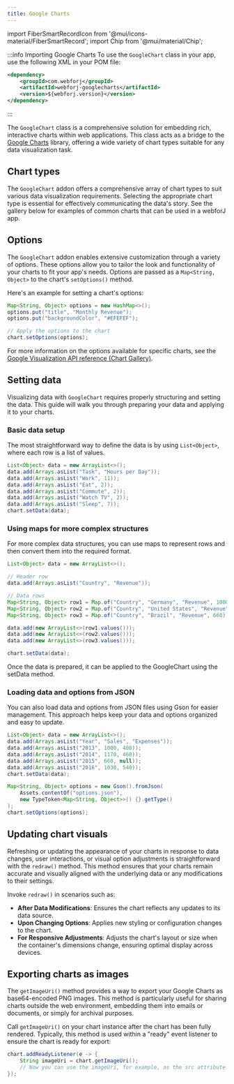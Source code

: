 ```yaml
---
title: Google Charts
---
```


import FiberSmartRecordIcon from '@mui/icons-material/FiberSmartRecord';
import Chip from '@mui/material/Chip';

<DocChip chip='shadow' />

<!-- UPDATE THE NAME FOR THE CLIENT COMPONENT HERE (label="???") -->
<DocChip chip='name' label="google-chart" />

<JavadocLink type="googlecharts" location="com/webforj/component/googlecharts/GoogleChart" top='true'/>

<!-- Brief overview of the component and what it is/does -->

:::info Importing Google Charts
To use the `GoogleChart` class in your app, use the following XML in your POM file:

```xml
<dependency>
    <groupId>com.webforj</groupId>
    <artifactId>webforj-googlecharts</artifactId>
    <version>${webforj.version}</version>
</dependency>
```
:::

The `GoogleChart` class is a comprehensive solution for embedding rich, interactive charts within web applications. This class acts as a bridge to the [Google Charts](https://developers.google.com/chart) library, offering a wide variety of chart types suitable for any data visualization task.

<ComponentDemo 
path='https://demo.webforj.com/webapp/controlsamples/chart?' 
javaE='https://raw.githubusercontent.com/webforj/webforj-docs-samples/refs/heads/main/src/main/java/com/webforj/samples/views/googlecharts/ChartView.java'
height='300px'
/>


## Chart types

The `GoogleChart` addon offers a comprehensive array of chart types to suit various data visualization requirements. Selecting the appropriate chart type is essential for effectively communicating the data's story. See the gallery below for examples of common charts that can be used in a webforJ app.

<ComponentDemo 
path='https://demo.webforj.com/webapp/controlsamples/chartgallery?' 
javaE='https://raw.githubusercontent.com/webforj/webforj-docs-samples/refs/heads/main/src/main/java/com/webforj/samples/views/googlecharts/ChartGalleryView.java'
cssURL='https://raw.githubusercontent.com/webforj/ControlSamples/main/src/main/resources/css/googlecharts/chartGallery.css'
height='600px'
/>

## Options

The `GoogleChart` addon enables extensive customization through a variety of options. These options allow you to tailor the look and functionality of your charts to fit your app's needs. Options are passed as a `Map<String, Object>` to the chart's `setOptions()` method. 

Here's an example for setting a chart's options:

```java
Map<String, Object> options = new HashMap<>();
options.put("title", "Monthly Revenue");
options.put("backgroundColor", "#EFEFEF");

// Apply the options to the chart
chart.setOptions(options);
```

For more information on the options available for specific charts, see the [Google Visualization API reference (Chart Gallery)](https://developers.google.com/chart/interactive/docs/gallery).

## Setting data

Visualizing data with `GoogleChart` requires properly structuring and setting the data. This guide will walk you through preparing your data and applying it to your charts.

### Basic data setup

The most straightforward way to define the data is by using `List<Object>`, where each row is a list of values.

```java
List<Object> data = new ArrayList<>();
data.add(Arrays.asList("Task", "Hours per Day"));
data.add(Arrays.asList("Work", 11));
data.add(Arrays.asList("Eat", 2));
data.add(Arrays.asList("Commute", 2));
data.add(Arrays.asList("Watch TV", 2));
data.add(Arrays.asList("Sleep", 7));
chart.setData(data);
```

### Using maps for more complex structures

For more complex data structures, you can use maps to represent rows and then convert them into the required format.

```java
List<Object> data = new ArrayList<>();

// Header row
data.add(Arrays.asList("Country", "Revenue"));

// Data rows
Map<String, Object> row1 = Map.of("Country", "Germany", "Revenue", 1000);
Map<String, Object> row2 = Map.of("Country", "United States", "Revenue", 1170);
Map<String, Object> row3 = Map.of("Country", "Brazil", "Revenue", 660);

data.add(new ArrayList<>(row1.values()));
data.add(new ArrayList<>(row2.values()));
data.add(new ArrayList<>(row3.values()));

chart.setData(data);
```

Once the data is prepared, it can be applied to the GoogleChart using the setData method.

<ComponentDemo 
path='https://demo.webforj.com/webapp/controlsamples/chartsettingdata?' 
javaE='https://raw.githubusercontent.com/webforj/webforj-docs-samples/refs/heads/main/src/main/java/com/webforj/samples/views/googlecharts/ChartSettingDataView.java'
height='300px'
/>

<!-- tabs={['ChartDemoSettingData.java']} -->

### Loading data and options from JSON

You can also load data and options from JSON files using Gson for easier management. This approach helps keep your data and options organized and easy to update.


```java
List<Object> data = new ArrayList<>();
data.add(Arrays.asList("Year", "Sales", "Expenses"));
data.add(Arrays.asList("2013", 1000, 400));
data.add(Arrays.asList("2014", 1170, 460));
data.add(Arrays.asList("2015", 660, null)); 
data.add(Arrays.asList("2016", 1030, 540));
chart.setData(data);

Map<String, Object> options = new Gson().fromJson(
    Assets.contentOf("options.json"),
    new TypeToken<Map<String, Object>>() {}.getType()
);
chart.setOptions(options);
```

## Updating chart visuals

Refreshing or updating the appearance of your charts in response to data changes, user interactions, or visual option adjustments is straightforward with the `redraw()` method. This method ensures that your charts remain accurate and visually aligned with the underlying data or any modifications to their settings.

Invoke `redraw()` in scenarios such as:

- **After Data Modifications**: Ensures the chart reflects any updates to its data source.
- **Upon Changing Options**: Applies new styling or configuration changes to the chart.
- **For Responsive Adjustments**: Adjusts the chart's layout or size when the container's dimensions change, ensuring optimal display across devices.

<ComponentDemo 
path='https://demo.webforj.com/webapp/controlsamples/chartredraw?' 
javaE='https://raw.githubusercontent.com/webforj/webforj-docs-samples/refs/heads/main/src/main/java/com/webforj/samples/views/googlecharts/ChartRedrawView.java'
cssURL='https://raw.githubusercontent.com/webforj/ControlSamples/main/src/main/resources/css/googlecharts/chartRedraw.css'
height='500px'
/>

<!-- tabs={['ChartDemoRedraw.java', 'redrawchart_styles.css']} -->

## Exporting charts as images

The `getImageUri()` method provides a way to export your Google Charts as base64-encoded PNG images. This method is particularly useful for sharing charts outside the web environment, embedding them into emails or documents, or simply for archival purposes.

Call `getImageUri()` on your chart instance after the chart has been fully rendered. Typically, this method is used within a "ready" event listener to ensure the chart is ready for export:

```java
chart.addReadyListener(e -> {
    String imageUri = chart.getImageUri();
    // Now you can use the imageUri, for example, as the src attribute of an img tag
});
```